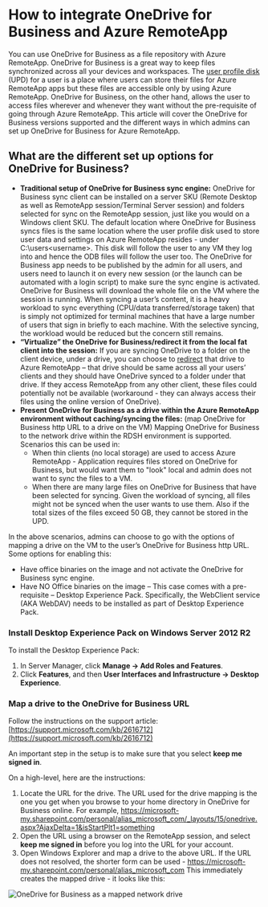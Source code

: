 <properties
   pageTitle="How to integrate OneDrive for Business and Azure RemoteApp | Microsoft Azure"
   description="Learn how to use OneDrive for Business with Azure RemoteApp."
   services="remoteapp"
   documentationCenter=""
   authors="pavithir"
   manager="mbaldwin"
   editor=""/>

<tags
   ms.service="remoteapp"
   ms.devlang="na"
   ms.topic="hero-article"
   ms.tgt_pltfrm="na"
   ms.workload="compute"
   ms.date="01/13/2016"
   ms.author="elizapo"/>

# How to integrate OneDrive for Business and Azure RemoteApp

You can use OneDrive for Business as a file repository with Azure RemoteApp. OneDrive for Business is a great way to keep files synchronized across all your devices and workspaces. The [user profile disk](remoteapp-upd.md) (UPD) for a user is a place where users can store their files for Azure RemoteApp apps but these files are accessible only by using Azure RemoteApp. OneDrive for Business, on the other hand, allows the user to access files wherever and whenever they want without the pre-requisite of going through Azure RemoteApp. This article will cover the OneDrive for Business versions supported and the different ways in which admins can set up OneDrive for Business for Azure RemoteApp.

## What are the different set up options for OneDrive for Business?

- **Traditional setup of OneDrive for Business sync engine:** 
OneDrive for Business sync client can be installed on a server SKU (Remote Desktop as well as RemoteApp session/Terminal Server session) and folders selected for sync on the RemoteApp session, just like you would on a Windows client SKU. The default location where OneDrive for Business syncs files is the same location where the user profile disk used to store user data and settings on Azure RemoteApp resides -  under C:\users\<username>. This disk will follow the user to any VM they log into and hence the ODB files will follow the user too. The OneDrive for Business app needs to be published by the admin for all users, and users need to launch it on every new session (or the launch can be automated with a login script) to make sure the sync engine is activated. OneDrive for Business will download the whole file on the VM where the session is running. When syncing a user’s content, it is a heavy workload to sync everything (CPU/data transferred/storage taken) that is simply not optimized for terminal machines that have a large number of users that sign in briefly to each machine. With the selective syncing, the workload would be reduced but the concern still remains.
- **“Virtualize” the OneDrive for Business/redirect it from the local fat client into the session:**
If you are syncing OneDrive to a folder on the client device, under a drive, you can choose to [redirect](remoteapp-redirection.md) that drive to Azure RemoteApp – that drive should be same across all your users’ clients and they should have OneDrive synced to a folder under that drive. If they access RemoteApp from any other client, these files could potentially not be available (workaround -  they can always access their files using the online version of OneDrive). 
- **Present OneDrive for Business as a drive within the Azure RemoteApp environment without caching/syncing the files:**
(map OneDrive for Business http URL to a drive on the VM)
Mapping OneDrive for Business to the network drive within the RDSH environment is supported. Scenarios this can be used in: 
	- When thin clients (no local storage) are used to access Azure RemoteApp - Application requires files stored on OneDrive for Business, but would want them to "look" local and admin does not want to sync the files to a VM.
	- When there are many large files on OneDrive for Business that have been selected for syncing. Given the workload of syncing, all files might not be synced when the user wants to use them. Also if the total sizes of the files exceed 50 GB, they cannot be stored in the UPD.

In the above scenarios, admins can choose to go with the options of mapping a drive on the VM to the user’s OneDrive for Business http URL. Some options for enabling this:

- Have office binaries on the image and not activate the OneDrive for Business sync engine.
- Have NO Office binaries on the image – This case comes with a pre-requisite – Desktop Experience Pack. Specifically, the WebClient service (AKA WebDAV) needs to be installed as part of Desktop Experience Pack. 

### Install Desktop Experience Pack on Windows Server 2012 R2
To install the Desktop Experience Pack: 

1. In Server Manager, click **Manage -> Add Roles and Features**.
2. Click **Features**, and then **User Interfaces and Infrastructure -> Desktop Experience**.

### Map a drive to the OneDrive for Business URL

Follow the instructions on the support article:
[https://support.microsoft.com/kb/2616712](https://support.microsoft.com/kb/2616712)
 
An important step in the setup is to make sure that you select **keep me signed in**.

On a high-level, here are the instructions:

1.	Locate the URL for the drive. The URL used for the drive mapping is the one you get when you browse to your home directory in OneDrive for Business online. For example, 
https://microsoft-my.sharepoint.com/personal/alias_microsoft_com/_layouts/15/onedrive.aspx?AjaxDelta=1&isStartPlt1=something
2.	Open the URL using a browser on the RemoteApp session, and select **keep me signed in** before you log into the URL for your account.
3.	Open Windows Explorer and map a drive to the above URL. If the URL does not resolved, the shorter form can be used - https://microsoft-my.sharepoint.com/personal/alias_microsoft_com
This immediately creates the mapped drive - it looks like this:
 
![OneDrive for Business as a mapped network drive](./media/remoteapp-onedrive/ra-mappeddrive.png)